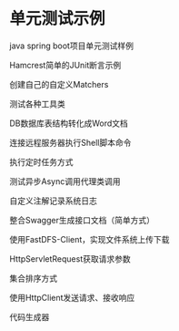 # 单元测试示例
java spring boot项目单元测试样例

Hamcrest简单的JUnit断言示例

创建自己的自定义Matchers

测试各种工具类

DB数据库表结构转化成Word文档

连接远程服务器执行Shell脚本命令

执行定时任务方式

测试异步Async调用代理类调用

自定义注解记录系统日志

整合Swagger生成接口文档（简单方式）

使用FastDFS-Client，实现文件系统上传下载

HttpServletRequest获取请求参数

集合排序方式

使用HttpClient发送请求、接收响应

代码生成器

